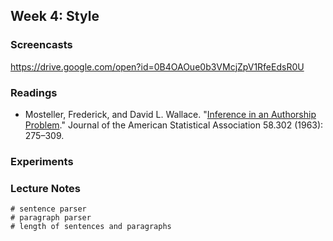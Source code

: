 ## Week 4: Style

### Screencasts

https://drive.google.com/open?id=0B4OAOue0b3VMcjZpV1RfeEdsR0U

### Readings

- Mosteller, Frederick, and David L. Wallace. "[Inference in an Authorship
  Problem](https://www.stat.cmu.edu/Exams/mosteller.pdf)." Journal of the
American Statistical Association 58.302 (1963): 275–309.

### Experiments

### Lecture Notes

```
# sentence parser
# paragraph parser
# length of sentences and paragraphs
```
